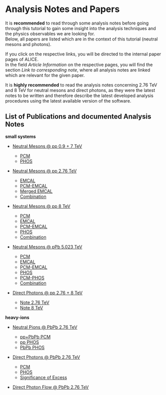 # Analysis Notes and Papers

It is **recommended** to read through some analysis notes before going through this tutorial to gain some insight into the analysis techniques and the physics observables we are looking for.  
Below, all papers are listed which are in the context of this tutorial \(neutral mesons and photons\).

If you click on the respective links, you will be directed to the internal paper pages of ALICE.  
In the field _Article Information_ on the respective pages, you will find the section _Link to corresponding note_, where all analysis notes are linked which are relevant for the given paper.

It is **highly recommended** to read the analysis notes concerning 2.76 TeV and 8 TeV for neutral mesons and direct photons, as they were the latest notes to be written and therefore describe the latest developed analysis procedures using the latest available version of the software.

## List of Publications and documented Analysis Notes

**small systems**

* [Neutral Mesons @ pp 0.9 + 7 TeV](https://aliceinfo.cern.ch/ArtSubmission/node/147)
  - [PCM](https://aliceinfo.cern.ch/Notes/node/50)
  - [PHOS](https://aliceinfo.cern.ch/Notes/node/173)

* [Neutral Mesons @ pp 2.76 TeV](https://aliceinfo.cern.ch/ArtSubmission/node/1590)
  * [EMCAL](https://aliceinfo.cern.ch/Notes/node/468)
  * [PCM-EMCAL](https://aliceinfo.cern.ch/Notes/node/387)
  * [Merged EMCAL](https://aliceinfo.cern.ch/Notes/node/483)
  * [Combination](https://aliceinfo.cern.ch/Notes/node/484)

* [Neutral Mesons @ pp 8 TeV](https://aliceinfo.cern.ch/ArtSubmission/node/3170)
  * [PCM](https://aliceinfo.cern.ch/Notes/node/490)
  * [EMCAL](https://aliceinfo.cern.ch/Notes/node/489)
  * [PCM-EMCAL](https://aliceinfo.cern.ch/Notes/node/411)
  * [PHOS](https://aliceinfo.cern.ch/Notes/node/385)
  * [Combination](https://aliceinfo.cern.ch/Notes/node/522)

* [Neutral Mesons @ pPb 5.023 TeV](https://aliceinfo.cern.ch/ArtSubmission/node/2963)
  * [PCM](http://aliceinfo.cern.ch/Notes/node/285)
  * [EMCAL](http://aliceinfo.cern.ch/Notes/node/467)
  * [PCM-EMCAL](http://aliceinfo.cern.ch/Notes/node/598)
  * [PHOS](http://aliceinfo.cern.ch/Notes/node/413)
  * [PCM-PHOS](https://aliceinfo.cern.ch/Notes/node/690)
  * [Combination](http://aliceinfo.cern.ch/Notes/node/488)

* [Direct Photons @ pp 2.76 + 8 TeV](https://aliceinfo.cern.ch/ArtSubmission/node/4106)
  * [Note 2.76 TeV](https://aliceinfo.cern.ch/Notes/node/695)
  * [Note 8 TeV](https://aliceinfo.cern.ch/Notes/node/706)

**heavy-ions**

* [Neutral Pions @ PbPb 2.76 TeV](https://aliceinfo.cern.ch/ArtSubmission/node/153)
  * [pp+PbPb PCM](https://aliceinfo.cern.ch/Notes/node/217)
  * [pp PHOS](https://aliceinfo.cern.ch/Notes/node/150)
  * [PbPb PHOS](https://aliceinfo.cern.ch/Notes/node/43)

* [Direct Photons @ PbPb 2.76 TeV](https://aliceinfo.cern.ch/ArtSubmission/node/224)
  * [PCM](https://aliceinfo.cern.ch/Notes/node/87)
  * [PHOS](https://aliceinfo.cern.ch/Notes/node/226)
  * [Significance of Excess](https://aliceinfo.cern.ch/Notes/node/427)

* [Direct Photon Flow @ PbPb 2.76 TeV](https://aliceinfo.cern.ch/Notes/node/548)



